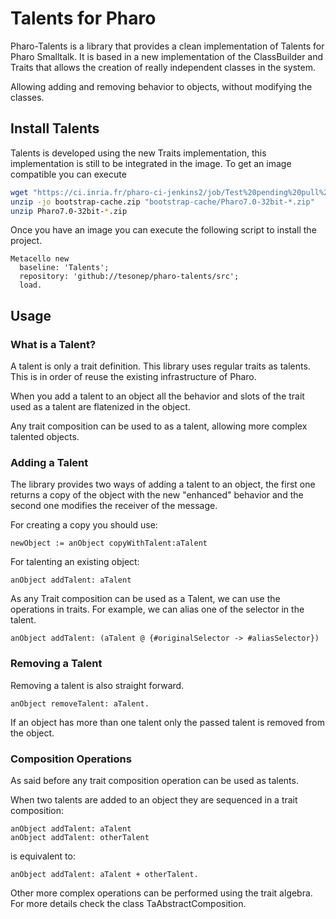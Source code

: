 # Talents for Pharo

Pharo-Talents is a library that provides a clean implementation of Talents for Pharo Smalltalk. 
It is based in a new implementation of the ClassBuilder and Traits that allows the creation of really independent classes in the system.

Allowing adding and removing behavior to objects, without modifying the classes.

## Install Talents

Talents is developed using the new Traits implementation, this implementation is still to be integrated in the image. 
To get an image compatible you can execute
```bash
wget "https://ci.inria.fr/pharo-ci-jenkins2/job/Test%20pending%20pull%20request%20and%20branch%20Pipeline/view/change-requests/job/PR-871/lastSuccessfulBuild/artifact/bootstrap-cache/*zip*/bootstrap-cache.zip"
unzip -jo bootstrap-cache.zip "bootstrap-cache/Pharo7.0-32bit-*.zip"
unzip Pharo7.0-32bit-*.zip
````

Once you have an image you can execute the following script to install the project.

```
Metacello new
  baseline: 'Talents';
  repository: 'github://tesonep/pharo-talents/src';
  load.
```

## Usage

### What is a Talent?

A talent is only a trait definition. This library uses regular traits as talents. This is in order of reuse the existing 
infrastructure of Pharo. 

When you add a talent to an object all the behavior and slots of the trait used as a talent are flatenized in the object. 

Any trait composition can be used to as a talent, allowing more complex talented objects.

### Adding a Talent

The library provides two ways of adding a talent to an object, the first one returns a copy of the object with the new 
"enhanced" behavior and the second one modifies the receiver of the message.

For creating a copy you should use:

```
newObject := anObject copyWithTalent:aTalent
```

For talenting an existing object:

```
anObject addTalent: aTalent
```

As any Trait composition can be used as a Talent, we can use the operations in traits. 
For example, we can alias one of the selector in the talent.

```
anObject addTalent: (aTalent @ {#originalSelector -> #aliasSelector}) 
```

### Removing a Talent

Removing a talent is also straight forward.

```
anObject removeTalent: aTalent.
```

If an object has more than one talent only the passed talent is removed from the object.

### Composition Operations

As said before any trait composition operation can be used as talents.

When two talents are added to an object they are sequenced in a trait composition:

```
anObject addTalent: aTalent
anObject addTalent: otherTalent
```

is equivalent to:

```
anObject addTalent: aTalent + otherTalent.
```

Other more complex operations can be performed using the trait algebra. For more details check the class TaAbstractComposition.
